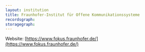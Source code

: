```yaml
---
layout: institution
title: Fraunhofer-Institut für Offene Kommunikationssysteme
recordsgraph: 
storagegraph: 
---
```


Website: [https://www.fokus.fraunhofer.de/](https://www.fokus.fraunhofer.de/)

